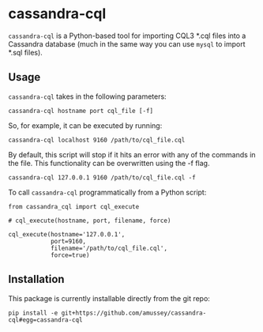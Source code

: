 cassandra-cql
=============

`cassandra-cql` is a Python-based tool for importing CQL3 *.cql files into a Cassandra database (much in the same way you can use `mysql` to import *.sql files).

Usage
-----

`cassandra-cql` takes in the following parameters:

    cassandra-cql hostname port cql_file [-f]

So, for example, it can be executed by running:

    cassandra-cql localhost 9160 /path/to/cql_file.cql

By default, this script will stop if it hits an error with any of the commands in the file.  This functionality can be overwritten using the -f flag.

    cassandra-cql 127.0.0.1 9160 /path/to/cql_file.cql -f

To call `cassandra-cql` programmatically from a Python script:

    from cassandra_cql import cql_execute

    # cql_execute(hostname, port, filename, force)

    cql_execute(hostname='127.0.0.1',
                port=9160,
                filename='/path/to/cql_file.cql',
                force=true)


Installation
------------

This package is currently installable directly from the git repo:

    pip install -e git+https://github.com/amussey/cassandra-cql#egg=cassandra-cql

